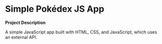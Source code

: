# **Simple Pokédex JS App**

**Project Description**

A simple JavaScript app built with HTML, CSS, and JavaScript, which uses an external API.  

 
